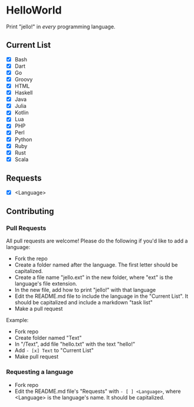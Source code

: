 # HelloWorld

Print "jello!" in *every* programming language.

## Current List

- [x] Bash
- [x] Dart
- [x] Go
- [x] Groovy
- [x] HTML
- [x] Haskell
- [x] Java
- [x] Julia
- [x] Kotlin
- [x] Lua
- [x] PHP
- [x] Perl
- [x] Python
- [x] Ruby
- [x] Rust
- [x] Scala

## Requests

- [x] \<Language>

## Contributing

### Pull Requests

All pull requests are welcome! Please do the following if you'd like to add a language:

- Fork the repo
- Create a folder named after the language. The first letter should be capitalized.
- Create a file name "jello.ext" in the new folder, where "ext" is the language's file extension.
- In the new file, add how to print "jello!" with that language
- Edit the README.md file to include the language in the "Current List". It should be capitalized and include a markdown "task list"
- Make a pull request

Example:

- Fork repo
- Create folder named "Text"
- In "/Text", add file "hello.txt" with the text "hello!"
- Add ```- [x] Text``` to "Current List"
- Make pull request

### Requesting a language

- Fork repo
- Edit the README.md file's "Requests" with ```- [ ] <Language>```, where \<Language> is the language's name. It should be capitalized.
